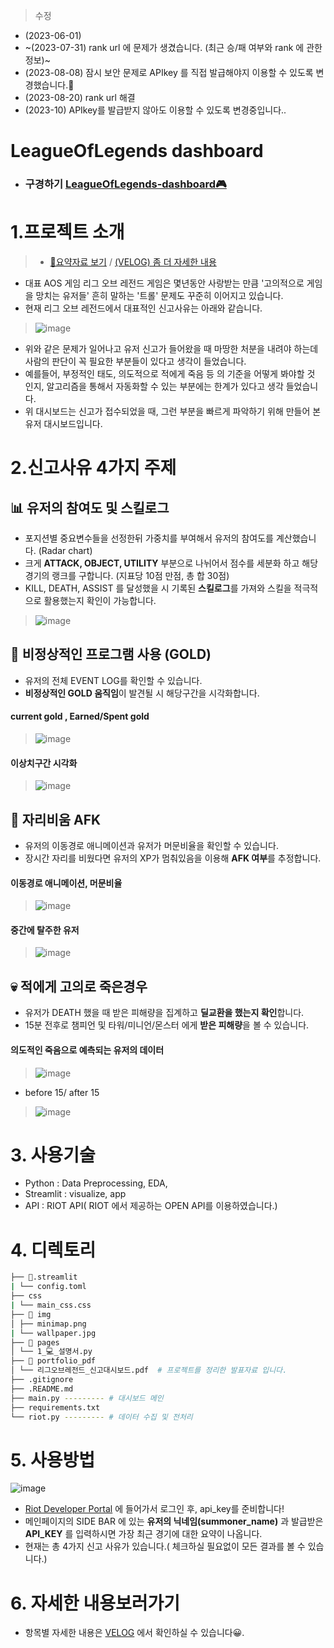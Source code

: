 > 수정
* (2023-06-01) 
* ~(2023-07-31) rank url 에 문제가 생겼습니다. (최근 승/패 여부와 rank 에 관한 정보)~ 
* (2023-08-08) 잠시 보안 문제로 APIkey 를 직접 발급해야지 이용할 수 있도록 변경했습니다.🥹
* (2023-08-20) rank url 해결
* (2023-10) APIkey를 발급받지 않아도 이용할 수 있도록 변경중입니다..

# LeagueOfLegends dashboard
* ### 구경하기 [LeagueOfLegends-dashboard🎮](https://leagueoflegends-dash-ytcwvappksi2kdzg8jtjynj.streamlit.app/)

# 1.프로젝트 소개 

> * [📑요약자료 보기](https://github.com/KGochae/LeagueOfLegends-dash/blob/main/summary_pdf/%EB%A6%AC%EA%B7%B8%EC%98%A4%EB%B8%8C%EB%A0%88%EC%A0%84%EB%93%9C_%EC%8B%A0%EA%B3%A0%EB%8C%80%EC%8B%9C%EB%B3%B4%EB%93%9C_%EC%B5%9C%EC%A2%85.pdf) / [(VELOG) 좀 더 자세한 내용](https://velog.io/@liveandletlive/series/RIOT-API)
* 대표 AOS 게임 리그 오브 레전드 게임은 몇년동안 사랑받는 만큼 '고의적으로 게임을 망치는 유저들' 흔히 말하는 '트롤' 문제도 꾸준히 이어지고 있습니다.
* 현재 리그 오브 레전드에서 대표적인 신고사유는 아래와 같습니다.
> ![image](https://github.com/KGochae/LeagueOfLegends-dash/assets/86241587/33069244-f364-47fb-9d1b-02c4b8859f50)

* 위와 같은 문제가 일어나고 유저 신고가 들어왔을 때 마땅한 처분을 내려야 하는데 사람의 판단이 꼭 필요한 부분들이 있다고 생각이 들었습니다.
* 예를들어, 부정적인 태도, 의도적으로 적에게 죽음 등 의 기준을 어떻게 봐야할 것 인지, 알고리즘을 통해서 자동화할 수 있는 부분에는 한계가 있다고 생각 들었습니다.
* 위 대시보드는 신고가 접수되었을 때, 그런 부분을 빠르게 파악하기 위해 만들어 본 유저 대시보드입니다.

# 2.신고사유 4가지 주제
## 📊 유저의 참여도 및 스킬로그
- 포지션별 중요변수들을 선정한뒤 가중치를 부여해서 유저의 참여도를 계산했습니다. (Radar chart)
- 크게 **ATTACK, OBJECT, UTILITY** 부분으로 나뉘어서 점수를 세분화 하고 해당 경기의 랭크를 구합니다. (지표당 10점 만점, 총 합 30점)
- KILL, DEATH, ASSIST 를 달성했을 시 기록된 **스킬로그**를 가져와 스킬을 적극적으로 활용했는지 확인이 가능합니다.

> ![image](https://github.com/KGochae/LeagueOfLegends-dash/assets/86241587/56ac753b-6d38-40f3-820b-42b3c42a4056)

## 👻 비정상적인 프로그램 사용 (GOLD)
- 유저의 전체 EVENT LOG를 확인할 수 있습니다.
- **비정상적인 GOLD 움직임**이 발견될 시 해당구간을 시각화합니다.

#### **current gold , Earned/Spent gold**
> ![image](https://github.com/KGochae/LeagueOfLegends-dash/assets/86241587/95f9358a-ebb4-4c72-a027-823b791cfb06)

#### **이상치구간 시각화**
> ![image](https://github.com/KGochae/LeagueOfLegends-dash/assets/86241587/681b41d1-ae7d-442a-9b90-7a7ebacf5cb1)

## 🥲 자리비움 AFK
- 유저의 이동경로 애니메이션과 유저가 머문비율을 확인할 수 있습니다.
- 장시간 자리를 비웠다면 유저의 XP가 멈춰있음을 이용해 **AFK 여부**를 추정합니다.

#### **이동경로 애니메이션, 머문비율**
> ![image](https://velog.velcdn.com/images/liveandletlive/post/74ed4cec-051a-4b06-b474-e6e154e6d463/image.png)

#### 중간에 탈주한 유저
> ![image](https://velog.velcdn.com/images/liveandletlive/post/924e5b93-b1c3-4953-9879-5d8a8fd269d8/image.gif)

  
## 💀 적에게 고의로 죽은경우
- 유저가 DEATH 했을 때 받은 피해량을 집계하고 **딜교환을 했는지 확인**합니다.
- 15분 전후로 챔피언 및 타워/미니언/몬스터 에게 **받은 피해량**을 볼 수 있습니다.

#### 의도적인 죽음으로 예측되는 유저의 데이터
> ![image](https://github.com/KGochae/LeagueOfLegends-dash/assets/86241587/5430c477-cc93-46d7-a77d-5d34095e41ba)
* before 15/ after 15
> ![image](https://velog.velcdn.com/images/liveandletlive/post/626edde4-c39e-420a-b7eb-6dbea2b67fc9/image.png)


# 3. 사용기술

* Python : Data Preprocessing, EDA,
* Streamlit : visualize, app
* API : RIOT API( RIOT 에서 제공하는 OPEN API를 이용하였습니다.)


# 4. 디렉토리 

```bash
├── 📁.streamlit
| └── config.toml
├── css
| └── main_css.css
├── 📁 img
│ ├── minimap.png
| └── wallpaper.jpg 
├── 📁 pages
│ └── 1_💻_설명서.py
├── 📁 portfolio_pdf
│ └── 리그오브레전드_신고대시보드.pdf  # 프로젝트를 정리한 발표자료 입니다. 
├── .gitignore
├── .README.md
├── main.py --------- # 대시보드 메인 
├── requirements.txt
└── riot.py --------- # 데이터 수집 및 전처리 
```

# 5. 사용방법
![image](https://github.com/KGochae/LeagueOfLegends-dash/assets/86241587/f152ee3e-db0a-4966-9389-7e24d9bd0ca6)

- [Riot Developer Portal](https://developer.riotgames.com/) 에 들어가서 로그인 후, api_key를 준비합니다!
- 메인페이지의 SIDE BAR 에 있는 **유저의 닉네임(summoner_name)** 과 발급받은 **API_KEY** 를 입력하시면 가장 최근 경기에 대한 요약이 나옵니다.
- 현재는 총 4가지 신고 사유가 있습니다.( 체크하실 필요없이 모든 결과를 볼 수 있습니다.)

# 6. 자세한 내용보러가기

- 항목별 자세한 내용은 [VELOG](https://velog.io/@liveandletlive/series/RIOT-API) 에서 확인하실 수 있습니다😀.

